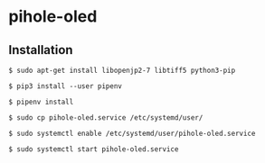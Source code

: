 # pihole-oled


## Installation

```
$ sudo apt-get install libopenjp2-7 libtiff5 python3-pip
```

```
$ pip3 install --user pipenv
```

```
$ pipenv install
```

```
$ sudo cp pihole-oled.service /etc/systemd/user/
```

```
$ sudo systemctl enable /etc/systemd/user/pihole-oled.service
```

```
$ sudo systemctl start pihole-oled.service
```
